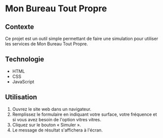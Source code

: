 # Mon Bureau Tout Propre

## Contexte
Ce projet est un outil simple permettant de faire une simulation pour utiliser les services de Mon Bureau Tout Propre.

## Technologie
- HTML
- CSS
- JavaScript

## Utilisation
1. Ouvrez le site web dans un navigateur.
2. Remplissez le formulaire en indiquant votre surface, votre fréquence et si vous avez besoin de l'option vitres vitres.
3. Cliquez sur le bouton « Simuler ».
4. Le message de résultat s'affichera à l'écran.